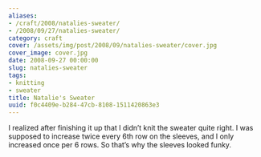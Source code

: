 ```yaml
---
aliases:
- /craft/2008/natalies-sweater/
- /2008/09/27/natalies-sweater/
category: craft
cover: /assets/img/post/2008/09/natalies-sweater/cover.jpg
cover_image: cover.jpg
date: 2008-09-27 00:00:00
slug: natalies-sweater
tags:
- knitting
- sweater
title: Natalie's Sweater
uuid: f0c4409e-b284-47cb-8108-1511420863e3
---
```


I realized after finishing it up that I didn’t knit the sweater quite right. I was supposed to increase twice every 6th row on the sleeves, and I only increased once per 6 rows. So that’s why the sleeves looked funky.